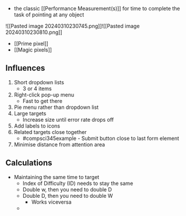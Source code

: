 - the classic [[Performance Measurement(s)]] for time to complete the task of pointing at any object

![[Pasted image 20240310230745.png]]![[Pasted image 20240310230810.png]]

- [[Prime pixel]]
- [[Magic pixels]]

## Influences
1. Short dropdown lists
	- 3 or 4 items
2. Right-click pop-up menu
	- Fast to get there
3. Pie menu rather than dropdown list
4. Large targets
	- Increase size until error rate drops off
5. Add labels to icons
6. Related targets close together
	- #compsci345example - Submit button close to last form element
7. Minimise distance from attention area

## Calculations
- Maintaining the same time to target
	- Index of Difficulty (ID) needs to stay the same
	- Double w, then you need to double D
	- Double D, then you need to double W
		- Works viceversa
	- 